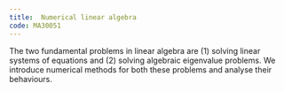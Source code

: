 ```yaml
---
title:  Numerical linear algebra
code: MA30051
---
```

The two fundamental problems in linear algebra are (1) solving linear systems of equations and (2) solving algebraic eigenvalue problems. We introduce numerical methods for both these problems and analyse their behaviours.